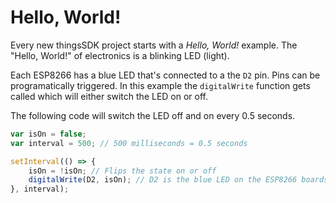 # Hello, World!

Every new thingsSDK project starts with a _Hello, World!_ example. The "Hello, World!" of electronics is a blinking LED (light).

Each ESP8266 has a blue LED that's connected to a the `D2` pin. Pins can be programatically triggered. In this example the `digitalWrite` function gets called which will either switch the LED on or off.

The following code will switch the LED off and on every 0.5 seconds.

```javascript
var isOn = false;
var interval = 500; // 500 milliseconds = 0.5 seconds

setInterval(() => {
    isOn = !isOn; // Flips the state on or off
    digitalWrite(D2, isOn); // D2 is the blue LED on the ESP8266 boards
}, interval);
```
